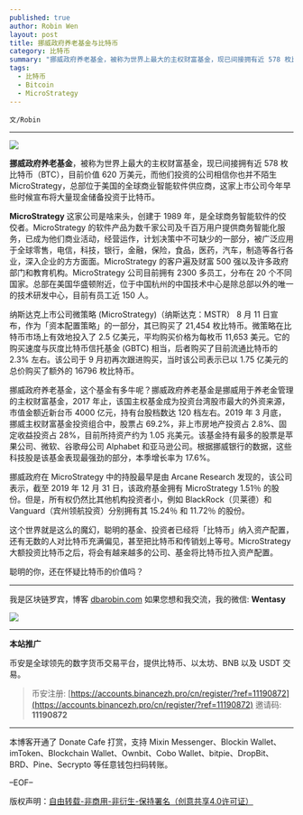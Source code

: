 ```yaml
---
published: true
author: Robin Wen
layout: post
title: 挪威政府养老基金与比特币
category: 比特币
summary: "挪威政府养老基金，被称为世界上最大的主权财富基金，现已间接拥有近 578 枚比特币（BTC），目前价值 620 万美元，而他们投资的公司相信你也并不陌生 MicroStrategy，总部位于美国的全球商业智能软件供应商，这家上市公司今年早些时候宣布将大量现金储备投资于比特币。这个世界就是这么的魔幻，聪明的基金、投资者已经将「比特币」纳入资产配置，还有无数的人对比特币充满偏见，甚至把比特币和传销划上等号。MicroStrategy 大额投资比特币之后，将会有越来越多的公司、基金将比特币拉入资产配置。"
tags:
  - 比特币
  - Bitcoin
  - MicroStrategy
---
```


`文/Robin`

***

![](https://cdn.dbarobin.com/v71e7al.png)

**挪威政府养老基金**，被称为世界上最大的主权财富基金，现已间接拥有近 578 枚比特币（BTC），目前价值 620 万美元，而他们投资的公司相信你也并不陌生 MicroStrategy，总部位于美国的全球商业智能软件供应商，这家上市公司今年早些时候宣布将大量现金储备投资于比特币。

**MicroStrategy** 这家公司是啥来头，创建于 1989 年，是全球商务智能软件的佼佼者。MicroStrategy 的软件产品为数千家公司及千百万用户提供商务智能化服务，已成为他们商业活动，经营运作，计划决策中不可缺少的一部分，被广泛应用于全球零售，电信，科技，银行，金融，保险，食品，医药，汽车，制造等各行各业，深入企业的方方面面。MicroStrategy 的客户遍及财富 500 强以及许多政府部门和教育机构。MicroStrategy 公司目前拥有 2300 多员工，分布在 20 个不同国家。总部在美国华盛顿附近，位于中国杭州的中国技术中心是除总部以外的唯一的技术研发中心，目前有员工近 150 人。

纳斯达克上市公司微策略 (MicroStrategy)（纳斯达克：MSTR） 8 月 11 日宣布，作为「资本配置策略」的一部分，其已购买了 21,454 枚比特币。微策略在比特币市场上有效地投入了 2.5 亿美元，平均购买价格为每枚币 11,653 美元。它的购买速度与灰度比特币信托基金 (GBTC) 相当，后者购买了目前流通比特币的 2.3% 左右。该公司于 9 月初再次跟进购买，当时该公司表示已以 1.75 亿美元的总价购买了额外的 16796 枚比特币。

挪威政府养老基金，这个基金有多牛呢？挪威政府养老基金是挪威用于养老金管理的主权财富基金，2017 年止，该国主权基金成为投资台湾股市最大的外资来源，市值金额近新台币 4000 亿元，持有台股档数达 120 档左右。2019 年 3 月底，挪威主权财富基金投资组合中，股票占 69.2%，非上市房地产投资占 2.8%、固定收益投资占 28%，目前所持资产约为 1.05 兆美元。该基金持有最多的股票是苹果公司、微软、谷歌母公司 Alphabet 和亚马逊公司。根据挪威银行的数据，这些科技股是该基金表现最强劲的部分，本季增长率为 17.6%。

挪威政府在 MicroStrategy 中的持股最早是由 Arcane Research 发现的，该公司表示，截至 2019 年 12 月 31 日，该政府基金拥有 MicroStrategy 1.51％ 的股份。但是，所有权仍然比其他机构投资者小，例如 BlackRock（贝莱德）和 Vanguard（宾州领航投资）分别拥有其 15.24％ 和 11.72％ 的股份。

这个世界就是这么的魔幻，聪明的基金、投资者已经将「比特币」纳入资产配置，还有无数的人对比特币充满偏见，甚至把比特币和传销划上等号。MicroStrategy 大额投资比特币之后，将会有越来越多的公司、基金将比特币拉入资产配置。

聪明的你，还在怀疑比特币的价值吗？

***

我是区块链罗宾，博客 [dbarobin.com](https://dbarobin.com/)
如果您想和我交流，我的微信: **Wentasy**

![](https://cdn.dbarobin.com/v4yywe2.png)

***

**本站推广**

币安是全球领先的数字货币交易平台，提供比特币、以太坊、BNB 以及 USDT 交易。

> 币安注册: [https://accounts.binancezh.pro/cn/register/?ref=11190872](https://accounts.binancezh.pro/cn/register/?ref=11190872)
> 邀请码: **11190872**

***

本博客开通了 Donate Cafe 打赏，支持 Mixin Messenger、Blockin Wallet、imToken、Blockchain Wallet、Ownbit、Cobo Wallet、bitpie、DropBit、BRD、Pine、Secrypto 等任意钱包扫码转账。

<center>
    <div class="--donate-button"
         data-button-id="f8b9df0d-af9a-460d-8258-d3f435445075"
    ></div>
</center>

–EOF–

版权声明：[自由转载-非商用-非衍生-保持署名（创意共享4.0许可证）](http://creativecommons.org/licenses/by-nc-nd/4.0/deed.zh)